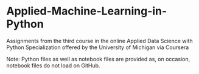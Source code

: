# Applied-Machine-Learning-in-Python
Assignments from the third course in the online Applied Data Science with Python Specialization offered by the University of Michigan via Coursera  

Note: Python files as well as notebook files are provided as, on occasion, notebook files do not load on GitHub.
